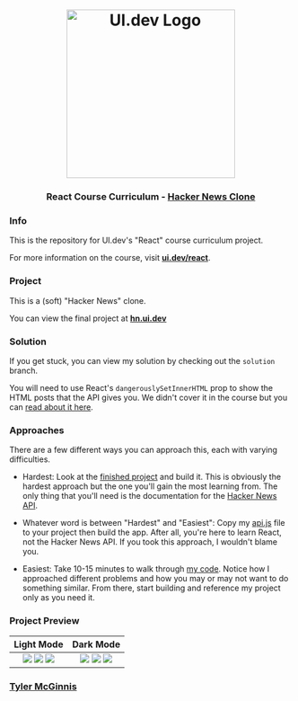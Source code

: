 <h1 align="center">
  <a href="https://ui.dev">
    <img
      src="https://ui.dev/images/logos/ui.png"
      alt="UI.dev Logo" width="300" />
  </a>
  <br />
</h1>

<h3 align="center">React Course Curriculum - <a href="https://hn.ui.dev/">Hacker News Clone</a></h3>

### Info

This is the repository for UI.dev's "React" course curriculum project.

For more information on the course, visit __[ui.dev/react](https://ui.dev/react/)__.

### Project

This is a (soft) "Hacker News" clone. 

You can view the final project at __[hn.ui.dev](https://hn.ui.dev/)__

### Solution

If you get stuck, you can view my solution by checking out the `solution` branch. 

You will need to use React's `dangerouslySetInnerHTML` prop to show the HTML posts that the API gives you. We didn't cover it in the course but you can [read about it here](https://reactjs.org/docs/dom-elements.html#dangerouslysetinnerhtml).

### Approaches

There are a few different ways you can approach this, each with varying difficulties. 

+ Hardest: Look at the [finished project](https://hn.ui.dev/) and build it. This is obviously the hardest approach but the one you'll gain the most learning from. The only thing that you'll need is the documentation for the [Hacker News API](https://github.com/HackerNews/API).

+ Whatever word is between "Hardest" and "Easiest": Copy my [api.js](https://github.com/uidotdev/react-course-curriculum/blob/solution/app/utils/api.js) file to your project then build the app. After all, you're here to learn React, not the Hacker News API. If you took this approach, I wouldn't blame you.

+ Easiest: Take 10-15 minutes to walk through [my code](https://github.com/uidotdev/react-course-curriculum/tree/solution). Notice how I approached different problems and how you may or may not want to do something similar. From there, start building and reference my project only as you need it.

### Project Preview

Light Mode          |  Dark Mode
:-------------------------:|:-------------------------:
![](https://user-images.githubusercontent.com/2933430/55542659-c0b0e100-5684-11e9-9877-20f218c8fde5.png) ![](https://user-images.githubusercontent.com/2933430/55542657-c0184a80-5684-11e9-9473-8a153a232301.png) ![](https://user-images.githubusercontent.com/2933430/55542656-c0184a80-5684-11e9-923b-2836944a474a.png) |  ![](https://user-images.githubusercontent.com/2933430/55542654-c0184a80-5684-11e9-9436-9b3ae973e8b5.png) ![](https://user-images.githubusercontent.com/2933430/55542658-c0b0e100-5684-11e9-821f-03dc5f80c97c.png) ![](https://user-images.githubusercontent.com/2933430/55542655-c0184a80-5684-11e9-832b-657b683d0625.png)

### [Tyler McGinnis](https://twitter.com/tylermcginnis)
